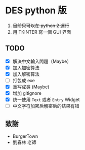 # DES python 版

1. ~~目前只可以在 python 2 運行~~
2. 用 TKINTER 寫一個 GUI 界面

## TODO

- [x] 解決中文輸入問題（Maybe）
- [x] 加入加密算法
- [x] 加入解密算法
- [ ] 打包成 exe
- [x] 重写成类 (Maybe)
- [x] 增加 gitignore
- [x] 统一使用 `Text` 或者 `Entry` Widget
- [ ] 中文字符加密后解密后的结果有错

## 致謝

* BurgerTown
* 劉春林 老師

